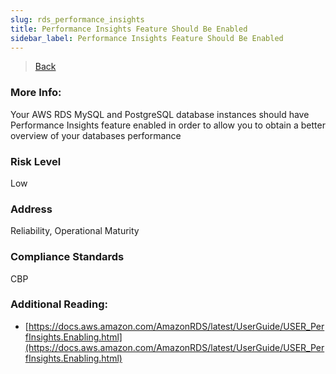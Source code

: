 ```yaml
---
slug: rds_performance_insights
title: Performance Insights Feature Should Be Enabled
sidebar_label: Performance Insights Feature Should Be Enabled
---
```

> [Back](../../rdsmonitoring)

### More Info:
Your AWS RDS MySQL and PostgreSQL database instances should have Performance Insights feature enabled in order to allow you to obtain a better overview of your databases performance

### Risk Level
Low

### Address
Reliability, Operational Maturity

### Compliance Standards
CBP

### Additional Reading:
- [https://docs.aws.amazon.com/AmazonRDS/latest/UserGuide/USER_PerfInsights.Enabling.html](https://docs.aws.amazon.com/AmazonRDS/latest/UserGuide/USER_PerfInsights.Enabling.html) 
